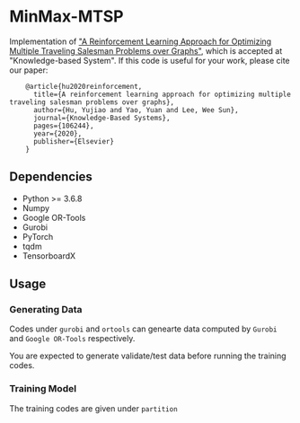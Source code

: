 # MinMax-MTSP
Implementation of ["A Reinforcement Learning Approach for Optimizing Multiple Traveling Salesman Problems over Graphs"](https://www.sciencedirect.com/science/article/abs/pii/S0950705120304445?dgcid=rss_sd_all), which is accepted at "Knowledge-based System". If this code is useful for your work, please cite our paper:

		@article{hu2020reinforcement,
		  title={A reinforcement learning approach for optimizing multiple traveling salesman problems over graphs},
		  author={Hu, Yujiao and Yao, Yuan and Lee, Wee Sun},
		  journal={Knowledge-Based Systems},
		  pages={106244},
		  year={2020},
		  publisher={Elsevier}
		}

## Dependencies
* Python >= 3.6.8
* Numpy
* Google OR-Tools
* Gurobi
* PyTorch
* tqdm
* TensorboardX

## Usage
### Generating Data
Codes under `gurobi` and `ortools` can genearte data computed by `Gurobi` and `Google OR-Tools` respectively.

You are expected to generate validate/test data before running the training codes.

### Training Model
The training codes are given under `partition`
